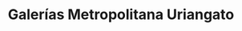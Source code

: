 ---
title: "Galerías Metropolitana Uriangato"
url: /uriangato/galerias-metropolitana-uriangato/
shop: Einkaufszentrum
---